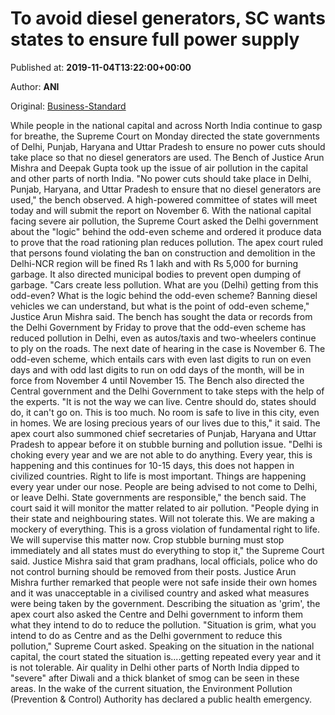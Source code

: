 
# To avoid diesel generators, SC wants states to ensure full power supply

Published at: **2019-11-04T13:22:00+00:00**

Author: **ANI**

Original: [Business-Standard](https://www.business-standard.com/article/news-ani/in-bid-against-diesel-generators-sc-directs-state-govts-to-ensure-full-power-supply-119110401238_1.html)

While people in the national capital and across North India continue to gasp for breathe, the Supreme Court on Monday directed the state governments of Delhi, Punjab, Haryana and Uttar Pradesh to ensure no power cuts should take place so that no diesel generators are used.
The Bench of Justice Arun Mishra and Deepak Gupta took up the issue of air pollution in the capital and other parts of north India.
"No power cuts should take place in Delhi, Punjab, Haryana, and Uttar Pradesh to ensure that no diesel generators are used," the bench observed.
A high-powered committee of states will meet today and will submit the report on November 6.
With the national capital facing severe air pollution, the Supreme Court asked the Delhi government about the "logic" behind the odd-even scheme and ordered it produce data to prove that the road rationing plan reduces pollution.
The apex court ruled that persons found violating the ban on construction and demolition in the Delhi-NCR region will be fined Rs 1 lakh and with Rs 5,000 for burning garbage. It also directed municipal bodies to prevent open dumping of garbage.
"Cars create less pollution. What are you (Delhi) getting from this odd-even? What is the logic behind the odd-even scheme? Banning diesel vehicles we can understand, but what is the point of odd-even scheme," Justice Arun Mishra said.
The bench has sought the data or records from the Delhi Government by Friday to prove that the odd-even scheme has reduced pollution in Delhi, even as autos/taxis and two-wheelers continue to ply on the roads.
The next date of hearing in the case is November 6.
The odd-even scheme, which entails cars with even last digits to run on even days and with odd last digits to run on odd days of the month, will be in force from November 4 until November 15.
The Bench also directed the Central government and the Delhi Government to take steps with the help of the experts.
"It is not the way we can live. Centre should do, states should do, it can't go on. This is too much. No room is safe to live in this city, even in homes. We are losing precious years of our lives due to this," it said.
The apex court also summoned chief secretaries of Punjab, Haryana and Uttar Pradesh to appear before it on stubble burning and pollution issue.
"Delhi is choking every year and we are not able to do anything. Every year, this is happening and this continues for 10-15 days, this does not happen in civilized countries. Right to life is most important. Things are happening every year under our nose. People are being advised to not come to Delhi, or leave Delhi. State governments are responsible," the bench said.
The court said it will monitor the matter related to air pollution.
"People dying in their state and neighbouring states. Will not tolerate this. We are making a mockery of everything. This is a gross violation of fundamental right to life. We will supervise this matter now. Crop stubble burning must stop immediately and all states must do everything to stop it," the Supreme Court said.
Justice Mishra said that gram pradhans, local officials, police who do not control burning should be removed from their posts.
Justice Arun Mishra further remarked that people were not safe inside their own homes and it was unacceptable in a civilised country and asked what measures were being taken by the government.
Describing the situation as 'grim', the apex court also asked the Centre and Delhi government to inform them what they intend to do to reduce the pollution.
"Situation is grim, what you intend to do as Centre and as the Delhi government to reduce this pollution," Supreme Court asked.
Speaking on the situation in the national capital, the court stated the situation is....getting repeated every year and it is not tolerable.
Air quality in Delhi other parts of North India dipped to "severe" after Diwali and a thick blanket of smog can be seen in these areas.
In the wake of the current situation, the Environment Pollution (Prevention & Control) Authority has declared a public health emergency.
